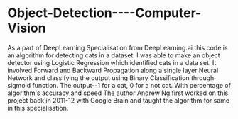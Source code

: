 # Object-Detection----Computer-Vision
As a part of DeepLearning Specialisation from DeepLearning.ai this code is an algorithm for detecting cats in a dataset.
I was able to make an object detector using Logistic Regression which identified cats in a data set. 
It involved Forward and Backward Propagation along a single layer Neural Network and classifying the output using Binary Classification through sigmoid function. 
The output--1 for a cat, 0 for a not cat. With percentage of algorithm's accuracy and speed
The author Andrew Ng first worked on this project back in 2011-12 with Google Brain and taught the algorithm for same in this specialisation.
